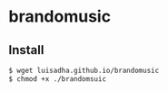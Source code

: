 # brandomusic

## Install

```sh
$ wget luisadha.github.io/brandomusic
$ chmod +x ./brandomsuic
```
